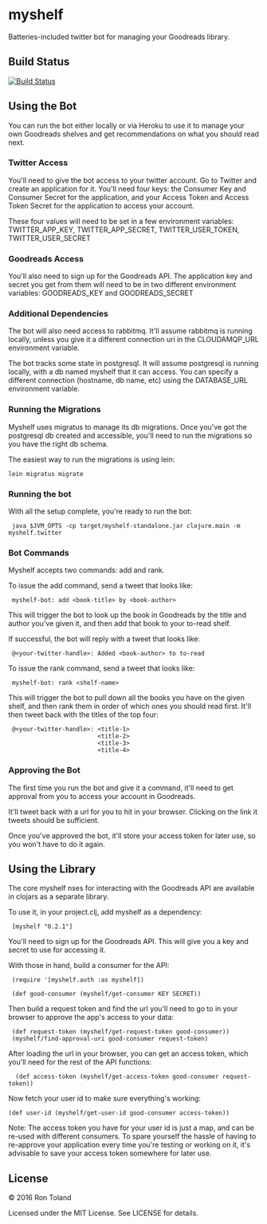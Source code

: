 # myshelf
Batteries-included twitter bot for managing your Goodreads library.

## Build Status
[![Build Status](https://travis-ci.org/mindbat/myshelf.svg?branch=master)](https://travis-ci.org/mindbat/myshelf)

## Using the Bot

You can run the bot either locally or via Heroku to use it to manage your own Goodreads shelves and get recommendations on what you should read next.

### Twitter Access

You'll need to give the bot access to your twitter account. Go to Twitter and create an application for it. You'll need four keys: the Consumer Key and Consumer Secret for the application, and your Access Token and Access Token Secret for the application to access your account.

These four values will need to be set in a few environment variables: TWITTER_APP_KEY, TWITTER_APP_SECRET, TWITTER_USER_TOKEN, TWITTER_USER_SECRET

### Goodreads Access

You'll also need to sign up for the Goodreads API. The application key and secret you get from them will need to be in two different environment variables: GOODREADS_KEY and GOODREADS_SECRET

### Additional Dependencies

The bot will also need access to rabbitmq. It'll assume rabbitmq is running locally, unless you give it a different connection uri in the CLOUDAMQP_URL environment variable.

The bot tracks some state in postgresql. It will assume postgresql is running locally, with a db named myshelf that it can access. You can specify a different connection (hostname, db name, etc) using the DATABASE_URL environment variable.

### Running the Migrations

Myshelf uses migratus to manage its db migrations. Once you've got the postgresql db created and accessible, you'll need to run the migrations so you have the right db schema.

The easiest way to run the migrations is using lein:

    lein migratus migrate

### Running the bot

With all the setup complete, you're ready to run the bot:

     java $JVM_OPTS -cp target/myshelf-standalone.jar clojure.main -m myshelf.twitter

### Bot Commands

Myshelf accepts two commands: add and rank.

To issue the add command, send a tweet that looks like:

     myshelf-bot: add <book-title> by <book-author>

This will trigger the bot to look up the book in Goodreads by the title and author you've given it, and then add that book to your to-read shelf.

If successful, the bot will reply with a tweet that looks like:

     @<your-twitter-handle>: Added <book-author> to to-read

To issue the rank command, send a tweet that looks like:

     myshelf-bot: rank <shelf-name>

This will trigger the bot to pull down all the books you have on the given shelf, and then rank them in order of which ones you should read first. It'll then tweet back with the titles of the top four:

     @<your-twitter-handle>: <title-1>
                             <title-2>
			                 <title-3>
			                 <title-4>

### Approving the Bot

The first time you run the bot and give it a command, it'll need to get approval from you to access your account in Goodreads.

It'll tweet back with a url for you to hit in your browser. Clicking on the link it tweets should be sufficient.

Once you've approved the bot, it'll store your access token for later use, so you won't have to do it again.

## Using the Library

The core myshelf nses for interacting with the Goodreads API are available in clojars as a separate library.

To use it, in your project.clj, add myshelf as a dependency:

     [myshelf "0.2.1"]

You'll need to sign up for the Goodreads API. This will give you a key and secret to use for accessing it.

With those in hand, build a consumer for the API:

     (require '[myshelf.auth :as myshelf])

     (def good-consumer (myshelf/get-consumer KEY SECRET))

Then build a request token and find the url you'll need to go to in your browser to approve the app's access to your data:

     (def request-token (myshelf/get-request-token good-consumer))
     (myshelf/find-approval-uri good-consumer request-token)

After loading the url in your browser, you can get an access token, which you'll need for the rest of the API functions:

      (def access-token (myshelf/get-access-token good-consumer request-token))

Now fetch your user id to make sure everything's working:

    (def user-id (myshelf/get-user-id good-consumer access-token))

Note: The access token you have for your user id is just a map, and can be re-used with different consumers. To spare yourself the hassle of having to re-approve your application every time you're testing or working on it, it's advisable to save your access token somewhere for later use.

## License

&copy; 2016 Ron Toland

Licensed under the MIT License. See LICENSE for details.
